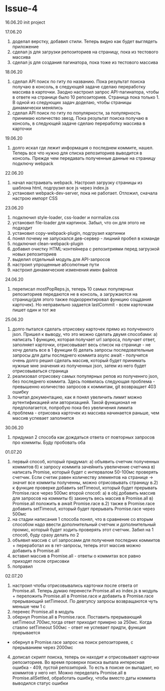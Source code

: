 # Issue-4

16.06.20
init project

17.06.20
1. доделал верстку, добавил стили. Теперь видно как будет выглядеть приложение
2. сделал js для загрузки репозиториев на страницу, пока из тестового массива
3. сделал js для создания пагинатора, пока тоже из тестового массива

18.06.20
1. сделал API поиск по гиту по названию. Пока результат поиска получаю в консоль, в следующей задаче сделаю переработку массива в карточки. Заодно настроил запрос API-пагинатора, чтобы в ответе на странице было 10 репозиториев. Страница пока только 1. В одной из следующих задач доделаю, чтобы страницы динамически менялись
2. сделал API поиск по гиту по популярности, за популярность принимаю количество звезд. Пока результат поиска получаю в консоль, в следующей задаче сделаю переработку массива в карточки

19.06.20
1. долго искал где лежит информация о последнем коммите, нашел. Теперь все что нужно для списка репозиториев выводится в консоль. Прежде чем передавать полученные данные на страницу подключу webpack

22.06.20
1. начал настраивать webpack. Настроил загрузку страницы из шаблона html, подгрузил все js через index.js
2. установил webpack-dev-server, пока не работает. Отложил, сначала настрою импорт CSS

23.06.20
1. подключил style-loader, css-loader и normalize.css
2. установил file-loader для картинок. Забыл, что он для этого не подходит
3. установил copy-webpack-plugin, подгрузил картинки
4. понял почему не запускался дев-сервер - лишний пробел в команде
5. подключил clean-webpack-plugin
6. добавил очистку HTML-контейнера с репозитриями перед загрузкой новых репозиториев
7. выделил отдельный модуль для API-запросов
8. настроил упрощенные абсолютные пути
9. настроил динамические изменения имен файлов

24.06.20
1. переписал mostPopReps.js, теперь 10 самых популярных репозиториев передаются не в консоль, а загружаются на страницу(для этого также подкорректировал функцию сощдания карточек). Но неправильно задается lastCommit - всем карточкам пишет один и тот же

25.06.20
1. долго пытался сделать отрисовку карточек прямо из полученного json. Пришел к выводу, что это можно сделать двумя способами:
    а) написать 1 функцию, которая получает url запроса, получает ответ, заполняет карточки, отрисовывает весь список на странице - не хочу делать все в 1 функции
    б) делать запросы последовательные запросы для даты последнего коммита async await - получится очень долго
решил сделать массив, который будет принимать нужные мне значения из полученных json, затем из него будет отрисовываться страница
2. реализовал отрисовку самых популярных репов из полученнго json, без последнего коммита. Здесь появилась следующая проблема - превышенно количество запросов к коммитам, git возвращает 403 ошибку
3. почитал документацию, как я понял увеличить лимит можно аутентификацией или авторизацией. Такой функционал не предполагается, попробую пока без увеличения лимита
4. проблема - отрисовка карточек из массива начинается раньше, чем массив успевает заполнится

30.06.20
1. придумал 2 способа как дождаться ответа от повторных запросов про коммиты. Буду пробовать оба

01.07.20
1. первый способ, который придумал: 
    а) объявить счетчик полученных коммитов
    б) к запросу коммита зачейнить увеличение счетчика
    в) написать Promise, который будет с интервалом 50-100мс проверять счетчик. Если счетик равен количеству элементов на странице -> значит все коммиты полученны, можно отрисовывать страницу
    в.2) к функцие проверке добавить setTimeout, который будет прерывать Promise.race через 500мс
   второй способ:
    а) в obj добавить массив для запросов на коммиты
    б) закинуть весь массив в Promise.all
    в) Promise.all положить в await Promise.race
    в.2) также в Promise.race добавить setTimeout, который будет прерывать Promise.race через 500мс
2. на стадии написания 1 способа понял, что в сравнение со вторым способом надо ввести дополнительный счетчик и дополнительный промис, который будет ходить проверять этот счетчик. Забил на 1 способ, буду сразу делать по 2
3. объявил массив с url запросами для получения последних коммитов + переработал их в гет-запросы, теперь этот массив можно добавить в Promise.all
4. вставил массив в Promise.all - ответы о коммитах все равно приходят после отрисовки
5. поправил

02.07.20
1. настроил чтобы отрисовывались карточки после ответа от Promise.all. Теперь думаю перенести Promise.all из index.js в модуль + переложить Promise.all в Promise.race и добавить в Promise.race прерывающий setTimeout. По девтулсу запросы возвращаются чуть меньше чем 1 с
2. перенес Promise.all в модуль
3. обернул Promise.all в Promise.race. Поставить прерывающий setTimeout 700мс,тогда ответ приходит примрно за 250мс. Когда ставлю setTimeout 500мс - ответ не успевает придти, функция прерывается
+ обернул в Promise.race запрос на поиск репозиториев, с прерыванием через 2000мс
4. дописал скрипт поиска, теперь он находит и отрисовывает карточки репозиториев. Во время проверки поиска выпала интересная ошибка - 409, пустой репозиторий. То есть в поиске он выпадает, но коммитов у него нет. Можно переделать Promise.all в Promise.allSettled, обработать ошибку, чтобы вместо даты коммита выводился статус ошибки